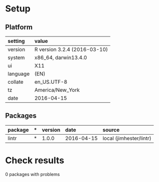 # Setup

## Platform

|setting  |value                        |
|:--------|:----------------------------|
|version  |R version 3.2.4 (2016-03-10) |
|system   |x86_64, darwin13.4.0         |
|ui       |X11                          |
|language |(EN)                         |
|collate  |en_US.UTF-8                  |
|tz       |America/New_York             |
|date     |2016-04-15                   |

## Packages

|package |*  |version |date       |source                  |
|:-------|:--|:-------|:----------|:-----------------------|
|lintr   |*  |1.0.0   |2016-04-15 |local (jimhester/lintr) |

# Check results
0 packages with problems


